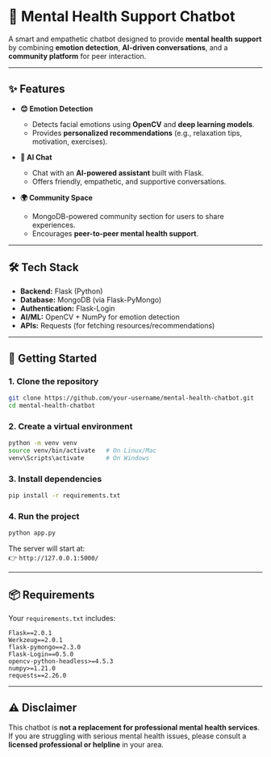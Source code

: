 # 🧠 Mental Health Support Chatbot

A smart and empathetic chatbot designed to provide **mental health support** by combining **emotion detection**, **AI-driven conversations**, and a **community platform** for peer interaction.  

---

## ✨ Features

- **😊 Emotion Detection**
  - Detects facial emotions using **OpenCV** and **deep learning models**.  
  - Provides **personalized recommendations** (e.g., relaxation tips, motivation, exercises).  

- **💬 AI Chat**
  - Chat with an **AI-powered assistant** built with Flask.  
  - Offers friendly, empathetic, and supportive conversations.  

- **🌍 Community Space**
  - MongoDB-powered community section for users to share experiences.  
  - Encourages **peer-to-peer mental health support**.  

---

## 🛠️ Tech Stack

- **Backend:** Flask (Python)  
- **Database:** MongoDB (via Flask-PyMongo)  
- **Authentication:** Flask-Login  
- **AI/ML:** OpenCV + NumPy for emotion detection  
- **APIs:** Requests (for fetching resources/recommendations)  

---

## 🚀 Getting Started

### 1. Clone the repository
```bash
git clone https://github.com/your-username/mental-health-chatbot.git
cd mental-health-chatbot
```

### 2. Create a virtual environment
```bash
python -m venv venv
source venv/bin/activate   # On Linux/Mac
venv\Scripts\activate      # On Windows
```

### 3. Install dependencies
```bash
pip install -r requirements.txt
```

### 4. Run the project
```bash
python app.py
```

The server will start at:  
👉 `http://127.0.0.1:5000/`

---

## 📦 Requirements

Your `requirements.txt` includes:  

```
Flask==2.0.1
Werkzeug==2.0.1
flask-pymongo==2.3.0
Flask-Login==0.5.0
opencv-python-headless>=4.5.3
numpy>=1.21.0
requests==2.26.0
```

---

## ⚠️ Disclaimer
This chatbot is **not a replacement for professional mental health services**.  
If you are struggling with serious mental health issues, please consult a **licensed professional or helpline** in your area.  
